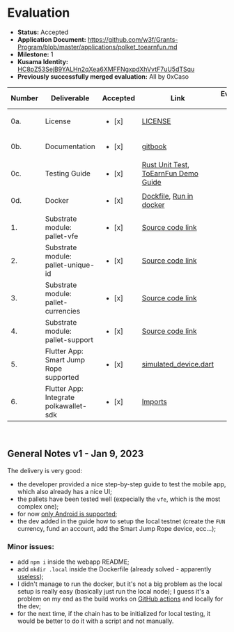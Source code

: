 # Evaluation

- **Status:** Accepted
- **Application Document:** https://github.com/w3f/Grants-Program/blob/master/applications/polket_toearnfun.md
- **Milestone:** 1
- **Kusama Identity:** [HC8pZ53SejB9YALHn2qXea6XMFFNgxpdXhVvtF7uU5dTSqu](https://kusama.subscan.io/account/HC8pZ53SejB9YALHn2qXea6XMFFNgxpdXhVvtF7uU5dTSqu)
- **Previously successfully merged evaluation:** All by 0xCaso

| Number | Deliverable | Accepted | Link | Evaluation Notes |
| ------ | ----------- | -------- | ---- |----------------- |
| 0a. | License | <ul><li>[x] </li></ul> | [LICENSE](https://github.com/polketio/polket-node/blob/8053f5a15c27784b7499bee88b8099d28eff8612/LICENSE) |  |
| 0b. | Documentation | <ul><li>[x] </li></ul> | [gitbook](https://polketio.gitbook.io/toearnfun/) |  |
| 0c. | Testing Guide | <ul><li>[x] </li></ul> | [Rust Unit Test](https://github.com/polketio/polket-node/tree/8053f5a15c27784b7499bee88b8099d28eff8612#testing), [ToEarnFun Demo Guide](https://polketio.gitbook.io/toearnfun/guides/how-to-run-toearnfun-app) |  |
| 0d. | Docker | <ul><li>[x] </li></ul> | [Dockfile](https://github.com/polketio/polket-node/blob/8053f5a15c27784b7499bee88b8099d28eff8612/Dockerfile), [Run in docker](https://github.com/polketio/polket-node/tree/8053f5a15c27784b7499bee88b8099d28eff8612#run-full-node-on-testnet) |  |
| 1. | Substrate module: pallet-vfe | <ul><li>[x] </li></ul> | [Source code link](https://github.com/polketio/polket-node/tree/8053f5a15c27784b7499bee88b8099d28eff8612/pallets/vfe) |  |
| 2. | Substrate module: pallet-unique-id | <ul><li>[x] </li></ul> | [Source code link](https://github.com/polketio/polket-node/tree/8053f5a15c27784b7499bee88b8099d28eff8612/pallets/unique-id) |  |
| 3. | Substrate module: pallet-currencies | <ul><li>[x] </li></ul> | [Source code link](https://github.com/polketio/polket-node/tree/8053f5a15c27784b7499bee88b8099d28eff8612/pallets/currencies) |  |
| 4. | Substrate module: pallet-support | <ul><li>[x] </li></ul> | [Source code link](https://github.com/polketio/polket-node/tree/8053f5a15c27784b7499bee88b8099d28eff8612/pallets/support) |  |
| 5. | Flutter App: Smart Jump Rope supported | <ul><li>[x] </li></ul> | [simulated_device.dart](https://github.com/polketio/toearnfun_flutter_app/blob/97279a8096185422e880a8bbf07753f36f97f1bf/lib/plugins/ropes/simulated_device.dart) |  |
| 6. | Flutter App: Integrate polkawallet-sdk | <ul><li>[x] </li></ul> | [Imports](https://github.com/polketio/toearnfun_flutter_app/search?p=1&q=polkawallet) |  |
<br/>

## General Notes v1 - Jan 9, 2023
The delivery is very good:
- the developer provided a nice step-by-step guide to test the mobile app, which also already has a nice UI;
- the pallets have been tested well (expecially the `vfe`, which is the most complex one);
- for now [only Android is supported](https://github.com/w3f/Grant-Milestone-Delivery/pull/673#issuecomment-1372166017);
- the dev added in the guide how to setup the local testnet (create the `FUN` currency, fund an account, add the Smart Jump Rope device, ecc...);

### Minor issues:
- add `npm i` inside the webapp README;
- add `mkdir .local` inside the Dockerfile (already solved - apparently [useless](https://github.com/w3f/Grant-Milestone-Delivery/pull/673#issuecomment-1375236338));
- I didn't manage to run the docker, but it's not a big problem as the local setup is really easy (basically just run the local node); I guess it's a problem on my end as the build works on [GitHub actions](https://github.com/w3f/Grant-Milestone-Delivery/pull/673#issuecomment-1373815866) and locally for the dev;
- for the next time, if the chain has to be initialized for local testing, it would be better to do it with a script and not manually.